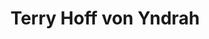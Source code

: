 ---
continent: The Basin
date created: Thursday, June 27th 2024, 1:15:43 am
date modified: Thursday, June 27th 2024, 1:31:39 am
eleventyNavigation:
  key: Terry Hoff von Yndrah
  parent: Prosnen
herocolor0: 214
herocolor1: 207
herocolor2: 180
layout: base.njk
parentpath: "src/garden\\\U0001F310Worldbuilding\\Material Plane\\\U0001F3DE️The Basin\\Regions\\Prosnen/Prosnen.md"
path: /garden%5C%F0%9F%8C%90Worldbuilding%5CMaterial%20Plane%5C%F0%9F%8F%9E%EF%B8%8FThe%20Basin%5CRegions%5CProsnen%5CCharacters/Terry%20Hoff%20von%20Yndrah/
plane: Material Plane
title: Terry Hoff von Yndrah
---